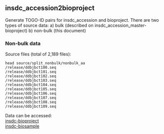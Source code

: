## insdc_accession2bioproject

Generate TOGO-ID pairs for insdc_accession and bioproject. There are two types of source data:
a) bulk (described on insdc_accession_master-bioproject)
b) non-bulk (this document)

### Non-bulk data
Source files (total of 2,189 files):
```
head source/split_nonbulk/nonbulk_aa
/release/ddbjbct100.seq
/release/ddbjbct101.seq
/release/ddbjbct102.seq
/release/ddbjbct103.seq
/release/ddbjbct104.seq
/release/ddbjbct105.seq
/release/ddbjbct106.seq
/release/ddbjbct107.seq
/release/ddbjbct108.seq
/release/ddbjbct109.seq
```
Data can be accessed:</br>
[insdc-bioproject](https://ddbj.nig.ac.jp/public/rdf/dblink/insdc-bioproject/)</br>
[insdc-biosample](https://ddbj.nig.ac.jp/public/rdf/dblink/insdc-biosample/)</br>
